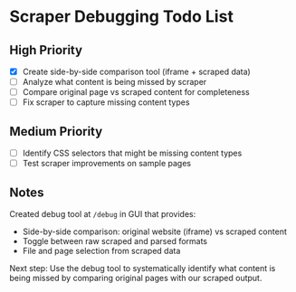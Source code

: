 # Scraper Debugging Todo List

## High Priority
- [x] Create side-by-side comparison tool (iframe + scraped data)
- [ ] Analyze what content is being missed by scraper
- [ ] Compare original page vs scraped content for completeness
- [ ] Fix scraper to capture missing content types

## Medium Priority
- [ ] Identify CSS selectors that might be missing content types
- [ ] Test scraper improvements on sample pages

## Notes
Created debug tool at `/debug` in GUI that provides:
- Side-by-side comparison: original website (iframe) vs scraped content
- Toggle between raw scraped and parsed formats
- File and page selection from scraped data

Next step: Use the debug tool to systematically identify what content is being missed by comparing original pages with our scraped output.